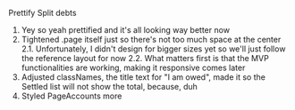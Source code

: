Prettify Split debts
1. Yey so yeah prettified and it's all looking way better now
2. Tightened .page itself just so there's not too much space at the center
  2.1. Unfortunately, I didn't design for bigger sizes yet so we'll just follow the reference layout for now
  2.2. What matters first is that the MVP functionalities are working, making it responsive comes later
3. Adjusted classNames, the title text for "I am owed", made it so the Settled list will not show the total, because, duh
4. Styled PageAccounts more